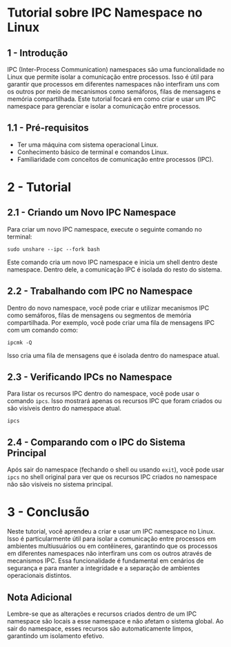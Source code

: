 # Tutorial sobre IPC Namespace no Linux

## 1 - Introdução

IPC (Inter-Process Communication) namespaces são uma funcionalidade no Linux que permite isolar a comunicação entre processos. Isso é útil para garantir que processos em diferentes namespaces não interfiram uns com os outros por meio de mecanismos como semáforos, filas de mensagens e memória compartilhada. Este tutorial focará em como criar e usar um IPC namespace para gerenciar e isolar a comunicação entre processos.

## 1.1 - Pré-requisitos

- Ter uma máquina com sistema operacional Linux.
- Conhecimento básico de terminal e comandos Linux.
- Familiaridade com conceitos de comunicação entre processos (IPC).

# 2 - Tutorial

## 2.1 - Criando um Novo IPC Namespace

Para criar um novo IPC namespace, execute o seguinte comando no terminal:

```
sudo unshare --ipc --fork bash
```

Este comando cria um novo IPC namespace e inicia um shell dentro deste namespace. Dentro dele, a comunicação IPC é isolada do resto do sistema.

## 2.2 - Trabalhando com IPC no Namespace

Dentro do novo namespace, você pode criar e utilizar mecanismos IPC como semáforos, filas de mensagens ou segmentos de memória compartilhada. Por exemplo, você pode criar uma fila de mensagens IPC com um comando como:

```
ipcmk -Q
```

Isso cria uma fila de mensagens que é isolada dentro do namespace atual.

## 2.3 - Verificando IPCs no Namespace

Para listar os recursos IPC dentro do namespace, você pode usar o comando `ipcs`. Isso mostrará apenas os recursos IPC que foram criados ou são visíveis dentro do namespace atual.

```
ipcs
```

## 2.4 - Comparando com o IPC do Sistema Principal

Após sair do namespace (fechando o shell ou usando `exit`), você pode usar `ipcs` no shell original para ver que os recursos IPC criados no namespace não são visíveis no sistema principal.

# 3 - Conclusão

Neste tutorial, você aprendeu a criar e usar um IPC namespace no Linux. Isso é particularmente útil para isolar a comunicação entre processos em ambientes multiusuários ou em contêineres, garantindo que os processos em diferentes namespaces não interfiram uns com os outros através de mecanismos IPC. Essa funcionalidade é fundamental em cenários de segurança e para manter a integridade e a separação de ambientes operacionais distintos.

## Nota Adicional

Lembre-se que as alterações e recursos criados dentro de um IPC namespace são locais a esse namespace e não afetam o sistema global. Ao sair do namespace, esses recursos são automaticamente limpos, garantindo um isolamento efetivo.
